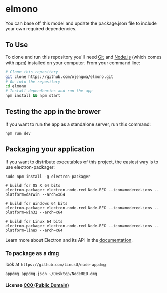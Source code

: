 # elmono

You can base off this model and update the package.json file to include your own required dependencies.

## To Use

To clone and run this repository you'll need [Git](https://git-scm.com) and [Node.js](https://nodejs.org/en/download/) (which comes with [npm](http://npmjs.com)) installed on your computer. From your command line:

```bash
# Clone this repository
git clone https://github.com/ojengwa/elmono.git
# Go into the repository
cd elmono
# Install dependencies and run the app
npm install && npm start
```

## Testing the app in the brower

If you want to run the app as a standalone server, run this command:
```
npm run dev
```

## Packaging your application

If you want to distribute executables of this project, the easiest way is to use electron-packager:

```
sudo npm install -g electron-packager

# build for OS X 64 bits
electron-packager electron-node-red Node-RED --icon=nodered.icns --platform=darwin --arch=x64

# build for Windows 64 bits
electron-packager electron-node-red Node-RED --icon=nodered.icns --platform=win32 --arch=x64

# build for Linux 64 bits
electron-packager electron-node-red Node-RED --icon=nodered.icns --platform=linux --arch=x64
```

Learn more about Electron and its API in the [documentation](http://electron.atom.io/docs/latest).


### To package as a dmg

look at `https://github.com/LinusU/node-appdmg`

    appdmg appdmg.json ~/Desktop/NodeRED.dmg



#### License [CC0 (Public Domain)](LICENSE.md)

